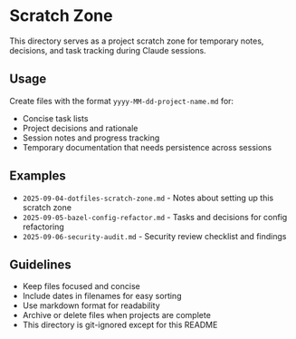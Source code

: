 # Scratch Zone

This directory serves as a project scratch zone for temporary notes, decisions, and task tracking during Claude sessions.

## Usage

Create files with the format `yyyy-MM-dd-project-name.md` for:
- Concise task lists
- Project decisions and rationale
- Session notes and progress tracking
- Temporary documentation that needs persistence across sessions

## Examples

- `2025-09-04-dotfiles-scratch-zone.md` - Notes about setting up this scratch zone
- `2025-09-05-bazel-config-refactor.md` - Tasks and decisions for config refactoring
- `2025-09-06-security-audit.md` - Security review checklist and findings

## Guidelines

- Keep files focused and concise
- Include dates in filenames for easy sorting
- Use markdown format for readability
- Archive or delete files when projects are complete
- This directory is git-ignored except for this README
